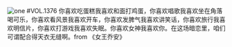 ![one](http://image.wufazhuce.com/FhwPXPVrCS_TgewSA3JW44SadCQD)
#VOL.1376
你喜欢吃蛋糕我喜欢和面打鸡蛋，你喜欢唱歌我喜欢坐在角落喝可乐，你喜欢看风景我喜欢开车，你喜欢发脾气我喜欢讲笑话，你喜欢旅行我喜欢明信片，你喜欢打游戏我喜欢失眠。你喜欢女神我喜欢你。在这场暗恋里，咱们可谓配合得天衣无缝啊。from 《女王乔安》